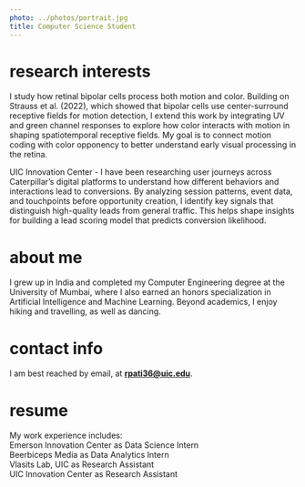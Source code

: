 ```yaml
---
photo: ../photos/portrait.jpg
title: Computer Science Student
---
```


# research interests 
I study how retinal bipolar cells process both motion and color. Building on Strauss et al. (2022), which showed that bipolar cells use center-surround receptive fields for motion detection, I extend this work by integrating UV and green channel responses to explore how color interacts with motion in shaping spatiotemporal receptive fields. My goal is to connect motion coding with color opponency to better understand early visual processing in the retina. 

UIC Innovation Center - I have been researching user journeys across Caterpillar’s digital platforms to understand how different behaviors and interactions lead to conversions. By analyzing session patterns, event data, and touchpoints before opportunity creation, I identify key signals that distinguish high-quality leads from general traffic. This helps shape insights for building a lead scoring model that predicts conversion likelihood.


# about me 
I grew up in India and completed my Computer Engineering degree at the University of Mumbai, where I also earned an honors specialization in Artificial Intelligence and Machine Learning. Beyond academics, I enjoy hiking and travelling, as well as dancing.

# contact info 
<a name="contact"></a>

I am best reached by email, at **rpati36@uic.edu**. 

# resume
  My work experience includes:<br>
  Emerson Innovation Center as Data Science Intern<br>
  Beerbiceps Media as Data Analytics Intern<br>
  Vlasits Lab, UIC as Research Assistant<br>
  UIC Innovation Center as Research Assistant<br>
